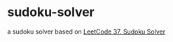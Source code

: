 # sudoku-solver
a sudoku solver based on [LeetCode 37. Sudoku Solver](https://leetcode.com/problems/sudoku-solver/)
